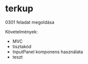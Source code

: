 # terkup

0301 feladat megoldása

Követelmények:

* MVC
* tisztakód
* InputPanel komponens használata
* teszt